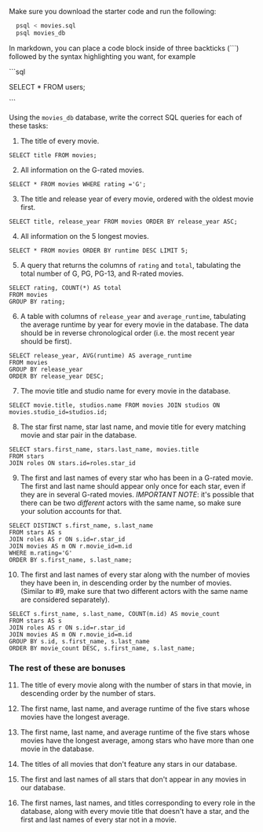 Make sure you download the starter code and run the following:

```sh
  psql < movies.sql
  psql movies_db
```

In markdown, you can place a code block inside of three backticks (```) followed by the syntax highlighting you want, for example

\```sql

SELECT \* FROM users;

\```

Using the `movies_db` database, write the correct SQL queries for each of these tasks:

1.  The title of every movie.
```
SELECT title FROM movies;

```
2.  All information on the G-rated movies.
```
SELECT * FROM movies WHERE rating ='G';

```

3.  The title and release year of every movie, ordered with the
    oldest movie first.
```
SELECT title, release_year FROM movies ORDER BY release_year ASC;

```
    
4.  All information on the 5 longest movies.
```
SELECT * FROM movies ORDER BY runtime DESC LIMIT 5;

```
5.  A query that returns the columns of `rating` and `total`, tabulating the
    total number of G, PG, PG-13, and R-rated movies.
```
SELECT rating, COUNT(*) AS total
FROM movies
GROUP BY rating;

```
6.  A table with columns of `release_year` and `average_runtime`,
    tabulating the average runtime by year for every movie in the database. The data should be in reverse chronological order (i.e. the most recent year should be first).
```
SELECT release_year, AVG(runtime) AS average_runtime
FROM movies
GROUP BY release_year
ORDER BY release_year DESC;

```
7.  The movie title and studio name for every movie in the
    database.
```
SELECT movie.title, studios.name FROM movies JOIN studios ON movies.studio_id=studios.id;

```

8.  The star first name, star last name, and movie title for every
    matching movie and star pair in the database.
```
SELECT stars.first_name, stars.last_name, movies.title
FROM stars
JOIN roles ON stars.id=roles.star_id

```

9.  The first and last names of every star who has been in a G-rated movie. The first and last name should appear only once for each star, even if they are in several G-rated movies. *IMPORTANT NOTE*: it's possible that there can be two *different* actors with the same name, so make sure your solution accounts for that.
```
SELECT DISTINCT s.first_name, s.last_name
FROM stars AS s
JOIN roles AS r ON s.id=r.star_id
JOIN movies AS m ON r.movie_id=m.id
WHERE m.rating='G'
ORDER BY s.first_name, s.last_name;

```

10. The first and last names of every star along with the number
    of movies they have been in, in descending order by the number of movies. (Similar to #9, make sure
    that two different actors with the same name are considered separately).

```
SELECT s.first_name, s.last_name, COUNT(m.id) AS movie_count
FROM stars AS s
JOIN roles AS r ON s.id=r.star_id
JOIN movies AS m ON r.movie_id=m.id
GROUP BY s.id, s.first_name, s.last_name
ORDER BY movie_count DESC, s.first_name, s.last_name;

```

### The rest of these are bonuses

11. The title of every movie along with the number of stars in
    that movie, in descending order by the number of stars.

12. The first name, last name, and average runtime of the five
    stars whose movies have the longest average.

13. The first name, last name, and average runtime of the five
    stars whose movies have the longest average, among stars who have more than one movie in the database.

14. The titles of all movies that don't feature any stars in our
    database.

15. The first and last names of all stars that don't appear in any movies in our database.

16. The first names, last names, and titles corresponding to every
    role in the database, along with every movie title that doesn't have a star, and the first and last names of every star not in a movie.
